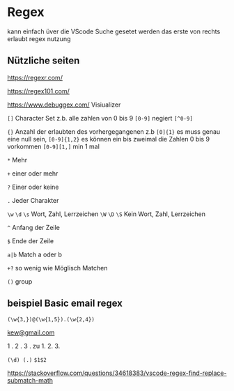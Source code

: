 # Regex

kann einfach üver die VScode Suche gesetet werden das erste von rechts erlaubt regex nutzung

## Nützliche seiten

<https://regexr.com/>

<https://regex101.com/>

<https://www.debuggex.com/> Visiualizer

`[]` Character Set z.b. alle zahlen von 0 bis 9 `[0-9]` negiert `[^0-9]`

`{}` Anzahl der erlaubten des vorhergegangenen z.b `[0]{1}` es muss genau eine null sein, `[0-9]{1,2}` es können ein bis zweimal die Zahlen 0 bis 9 vorkommen `[0-9][1,]` min 1 mal

`*` Mehr

`+` einer oder mehr

`?` Einer oder keine

`.` Jeder Charakter

`\w` `\d` `\s` Wort, Zahl, Lerrzeichen
`\W` `\D` `\S` Kein Wort, Zahl, Lerrzeichen

`^` Anfang der Zeile

`$` Ende der Zeile

`a|b` Match a oder b

`+?` so wenig wie Möglisch Matchen

`()` group

## beispiel Basic email regex

`(\w{3,})@(\w{1,5}).(\w{2,4})`

kew@gmail.com

1 .
2 .
3 .
zu
1.
2.
3.

`(\d) (.)`
`$1$2`

<https://stackoverflow.com/questions/34618383/vscode-regex-find-replace-submatch-math>